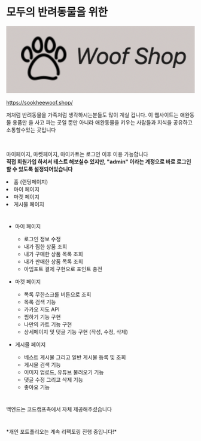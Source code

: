 # 모두의 반려동물을 위한

<p align="center">
<img width="1000" src="./public/images/logo.png">
</p>

https://sookheewoof.shop/

<p>저처럼 반려동물을 가족처럼 생각하시는분들도 많이 계실 겁니다. 이 웹사이트는 애완동물 용품만 을 사고 파는 곳일 뿐만 아니라 애완동물을 키우는 사람들과 지식을 공유하고 소통할수있는 곳입니다</p><br />

<p>마이페이지, 마켓페이지, 마이카트는 로그인 이후 이용 가능합니다 <br /> 
<strong>직접 회원가입 하셔서 테스트 해보실수 있지만, "admin" 이라는 계정으로 바로 로그인 할 수 있도록 설정되어있습니다</strong>
</p>

<li>홈 (랜딩페이지)</li>
<li>마이 페이지</li>
<li>마켓 페이지</li>
<li>게시물 페이지</li>

#

- 마이 페이지

  - 로그인 정보 수정
  - 내가 찜한 상품 조회
  - 내가 구매한 상품 목록 조회
  - 내가 판매한 상품 목록 조회
  - 아임포트 결제 구현으로 포인트 충전

- 마켓 페이지

  - 목록 무한스크롤 버튼으로 조회
  - 목록 검색 기능
  - 카카오 지도 API
  - 찜하기 기능 구현
  - 나만의 카트 기능 구현
  - 상세페이지 및 댓글 기능 구현 (작성, 수정, 삭제)

- 게시물 페이지

  - 베스트 게시물 그리고 일반 게시물 등록 및 조회
  - 게시물 검색 기능
  - 이미지 업로드, 유튜브 불러오기 기능
  - 댓글 수정 그리고 삭제 기능
  - 좋아요 기능

#

백엔드는 코드캠프측에서 자체 제공해주셨습니다

#

\*개인 포트폴리오는 계속 리팩토링 진행 중입니다!\*
